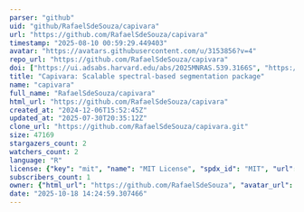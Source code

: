 ```yaml
---
parser: "github"
uid: "github/RafaelSdeSouza/capivara"
url: "https://github.com/RafaelSdeSouza/capivara"
timestamp: "2025-08-10 00:59:29.449403"
avatar: "https://avatars.githubusercontent.com/u/3153856?v=4"
repo_url: "https://github.com/RafaelSdeSouza/capivara"
doi: ["https://ui.adsabs.harvard.edu/abs/2025MNRAS.539.3166S", "https://ui.adsabs.harvard.edu/abs/2025ascl.soft07023S/abstract"]
title: "Capivara: Scalable spectral-based segmentation package"
name: "capivara"
full_name: "RafaelSdeSouza/capivara"
html_url: "https://github.com/RafaelSdeSouza/capivara"
created_at: "2024-12-06T15:52:45Z"
updated_at: "2025-07-30T20:35:12Z"
clone_url: "https://github.com/RafaelSdeSouza/capivara.git"
size: 47169
stargazers_count: 2
watchers_count: 2
language: "R"
license: {"key": "mit", "name": "MIT License", "spdx_id": "MIT", "url": "https://api.github.com/licenses/mit", "node_id": "MDc6TGljZW5zZTEz"}
subscribers_count: 1
owner: {"html_url": "https://github.com/RafaelSdeSouza", "avatar_url": "https://avatars.githubusercontent.com/u/3153856?v=4", "login": "RafaelSdeSouza", "type": "User"}
date: "2025-10-18 14:24:59.307466"
---
```

